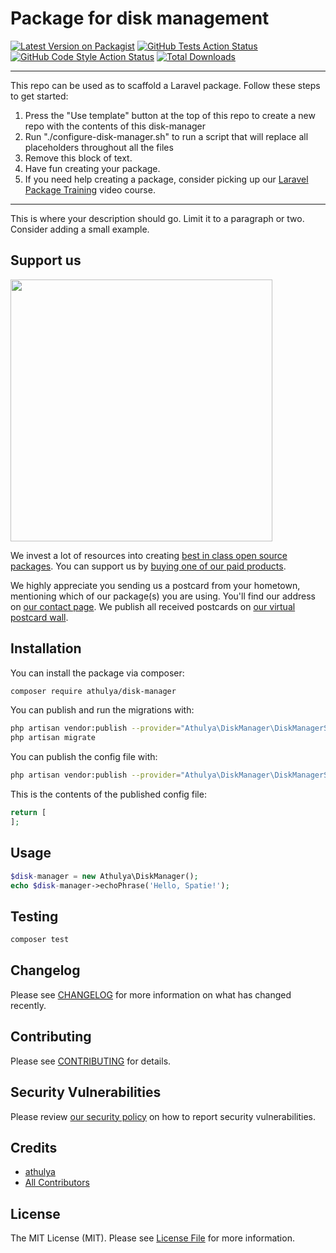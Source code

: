 # Package for disk management

[![Latest Version on Packagist](https://img.shields.io/packagist/v/athulya/disk-manager.svg?style=flat-square)](https://packagist.org/packages/athulya/disk-manager)
[![GitHub Tests Action Status](https://img.shields.io/github/workflow/status/athulya/disk-manager/run-tests?label=tests)](https://github.com/athulya/disk-manager/actions?query=workflow%3Arun-tests+branch%3Amain)
[![GitHub Code Style Action Status](https://img.shields.io/github/workflow/status/athulya/disk-manager/Check%20&%20fix%20styling?label=code%20style)](https://github.com/athulya/disk-manager/actions?query=workflow%3A"Check+%26+fix+styling"+branch%3Amain)
[![Total Downloads](https://img.shields.io/packagist/dt/athulya/disk-manager.svg?style=flat-square)](https://packagist.org/packages/athulya/disk-manager)

---
This repo can be used as to scaffold a Laravel package. Follow these steps to get started:

1. Press the "Use template" button at the top of this repo to create a new repo with the contents of this disk-manager
2. Run "./configure-disk-manager.sh" to run a script that will replace all placeholders throughout all the files
3. Remove this block of text.
4. Have fun creating your package.
5. If you need help creating a package, consider picking up our <a href="https://laravelpackage.training">Laravel Package Training</a> video course.
---

This is where your description should go. Limit it to a paragraph or two. Consider adding a small example.

## Support us

[<img src="https://github-ads.s3.eu-central-1.amazonaws.com/disk-manager.jpg?t=1" width="419px" />](https://spatie.be/github-ad-click/disk-manager)

We invest a lot of resources into creating [best in class open source packages](https://spatie.be/open-source). You can support us by [buying one of our paid products](https://spatie.be/open-source/support-us).

We highly appreciate you sending us a postcard from your hometown, mentioning which of our package(s) you are using. You'll find our address on [our contact page](https://spatie.be/about-us). We publish all received postcards on [our virtual postcard wall](https://spatie.be/open-source/postcards).

## Installation

You can install the package via composer:

```bash
composer require athulya/disk-manager
```

You can publish and run the migrations with:

```bash
php artisan vendor:publish --provider="Athulya\DiskManager\DiskManagerServiceProvider" --tag="disk-manager-migrations"
php artisan migrate
```

You can publish the config file with:
```bash
php artisan vendor:publish --provider="Athulya\DiskManager\DiskManagerServiceProvider" --tag="disk-manager-config"
```

This is the contents of the published config file:

```php
return [
];
```

## Usage

```php
$disk-manager = new Athulya\DiskManager();
echo $disk-manager->echoPhrase('Hello, Spatie!');
```

## Testing

```bash
composer test
```

## Changelog

Please see [CHANGELOG](CHANGELOG.md) for more information on what has changed recently.

## Contributing

Please see [CONTRIBUTING](.github/CONTRIBUTING.md) for details.

## Security Vulnerabilities

Please review [our security policy](../../security/policy) on how to report security vulnerabilities.

## Credits

- [athulya](https://github.com/athulyasathosh)
- [All Contributors](../../contributors)

## License

The MIT License (MIT). Please see [License File](LICENSE.md) for more information.

